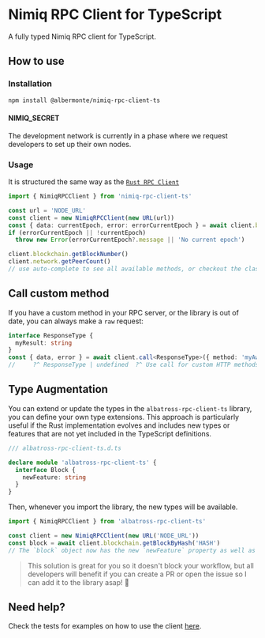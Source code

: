 # Nimiq RPC Client for TypeScript

A fully typed Nimiq RPC client for TypeScript.

## How to use

### Installation

```bash
npm install @albermonte/nimiq-rpc-client-ts
```

#### NIMIQ_SECRET

<!--
The development network is currently in a phase where we are giving RPC access to interested developers. Its main purpose is to invite all developers to exercise and test the Nimiq 2.0 RPC functionality (to see how it fits for their app use cases), and we invite them to file and report any issues through our GitHub repository. Using the TOKEN that will be given after requesting developer access from a team member through our social media channels.
-->

The development network is currently in a phase where we request developers to set up their own nodes.

### Usage

It is structured the same way as the [`Rust RPC Client`](https://github.com/nimiq/core-rs-albatross/tree/albatross/rpc-server/src/dispatchers)

```typescript
import { NimiqRPCClient } from 'nimiq-rpc-client-ts'

const url = 'NODE_URL'
const client = new NimiqRPCClient(new URL(url))
const { data: currentEpoch, error: errorCurrentEpoch } = await client.blockchain.getEpochNumber()
if (errorCurrentEpoch || !currentEpoch)
  throw new Error(errorCurrentEpoch?.message || 'No current epoch')

client.blockchain.getBlockNumber()
client.network.getPeerCount()
// use auto-complete to see all available methods, or checkout the class https://github.com/onmax/albatross-rpc-client-ts/blob/main/src/index.ts#L26
```

## Call custom method

If you have a custom method in your RPC server, or the library is out of date, you can always make a `raw` request:

```ts
interface ResponseType {
  myResult: string
}
const { data, error } = await client.call<ResponseType>({ method: 'myAwesomeCustomMethod', params: ['FirstParameter', 'secondParameter'] }, { /* some http options */ })
//     ?^ ResponseType | undefined  ?^ Use call for custom HTTP methods or `subscribe` for custom WS
```

## Type Augmentation

You can extend or update the types in the `albatross-rpc-client-ts` library, you can define your own type extensions. This approach is particularly useful if the Rust implementation evolves and includes new types or features that are not yet included in the TypeScript definitions.

```typescript
/// albatross-rpc-client-ts.d.ts

declare module 'albatross-rpc-client-ts' {
  interface Block {
    newFeature: string
  }
}
```

Then, whenever you import the library, the new types will be available.

```ts
import { NimiqRPCClient } from 'albatross-rpc-client-ts'

const client = new NimiqRPCClient(new URL('NODE_URL'))
const block = await client.blockchain.getBlockByHash('HASH')
// The `block` object now has the new `newFeature` property as well as the other properties defined by the library
```

> This solution is great for you so it doesn't block your workflow, but all developers will benefit if you can create a PR or open the issue so I can add it to the library asap! 🙌

## Need help?

Check the tests for examples on how to use the client [here](./src/index.test.ts).

